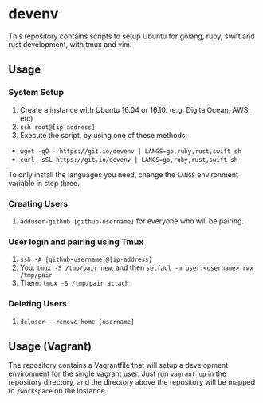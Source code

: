 # devenv

This repository contains scripts to setup Ubuntu for golang, ruby, swift and rust development, with tmux and vim.

## Usage

### System Setup

1. Create a instance with Ubuntu 16.04 or 16.10. (e.g. DigitalOcean, AWS, etc)
2. `ssh root@[ip-address]`
3. Execute the script, by using one of these methods:
  * `wget -qO - https://git.io/devenv | LANGS=go,ruby,rust,swift sh`
  * `curl -sSL https://git.io/devenv | LANGS=go,ruby,rust,swift sh`

To only install the languages you need, change the `LANGS` environment variable in step three.

### Creating Users

1. `adduser-github [github-username]` for everyone who will be pairing.

### User login and pairing using Tmux

1. `ssh -A [github-username]@[ip-address]`
2. You: `tmux -S /tmp/pair new`, and then `setfacl -m user:<username>:rwx /tmp/pair`
3. Them: `tmux -S /tmp/pair attach`

### Deleting Users

1. `deluser --remove-home [username]`

## Usage (Vagrant)

The repository contains a Vagrantfile that will setup a development environment for the single vagrant user. Just run `vagrant up` in the repository directory, and the directory above the repository will be mapped to `/workspace` on the instance.
